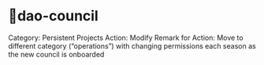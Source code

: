 # 📣dao-council

Category: Persistent Projects
Action: Modify
Remark for Action: Move to different category (“operations”) with changing permissions each season as the new council is onboarded